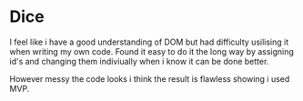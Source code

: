# Dice
 I feel like i have a good understanding of DOM but had difficulty usilising it when writing my own code. Found it easy to do it the long way by assigning id's and changing them indiviually when i know it can be done better.

 However messy the code looks i think the result is flawless showing i used MVP. 